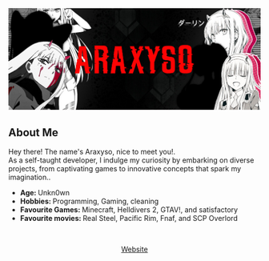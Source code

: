 <img src="/b6334182-NDJcGFgQMae3.jpg" alt="banner">

<div align="center">
    <h2 align="left">About Me</h2>
	<!--
	<img align="right" src="aboutme.webp" height="260" alt="about me">
	-->
	<p align="left">Hey there! The name's Araxyso, nice to meet you!.<br>As a self-taught developer, I indulge my curiosity by embarking on diverse projects, from captivating games to innovative concepts that spark my imagination..</p>
	<ul align="left">
		<li><b>Age: </b>Unkn0wn</li>
		<li><b>Hobbies: </b>Programming, Gaming, cleaning</li>
		<li><b>Favourite Games: </b>Minecraft, Helldivers 2, GTAV!, and satisfactory</li>
		<li><b>Favourite movies: </b>Real Steel, Pacific Rim, Fnaf, and SCP Overlord</li>
</div>
<br>
<div align="center">
	<p><a href="https://araxyso.xyz">Website</a></p>
</div>
